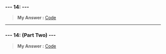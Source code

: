 
### **--- 14: ---**
> **My Answer :**
[Code]()
 
------
 
### **--- 14: (Part Two) ---**
> **My Answer :**
[Code]()

